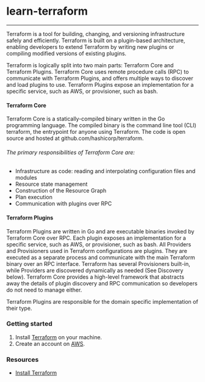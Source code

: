 # learn-terraform
---

Terraform is a tool for building, changing, and versioning infrastructure safely and efficiently. Terraform is built on a plugin-based architecture, enabling developers to extend Terraform by writing new plugins or compiling modified versions of existing plugins.

Terraform is logically split into two main parts: Terraform Core and Terraform Plugins. Terraform Core uses remote procedure calls (RPC) to communicate with Terraform Plugins, and offers multiple ways to discover and load plugins to use. Terraform Plugins expose an implementation for a specific service, such as AWS, or provisioner, such as bash.


#### Terraform Core 
Terraform Core is a statically-compiled binary written in the Go programming language. The compiled binary is the command line tool (CLI) terraform, the entrypoint for anyone using Terraform. The code is open source and hosted at github.com/hashicorp/terraform.

###### The primary responsibilities of Terraform Core are:
* Infrastructure as code: reading and interpolating configuration files and modules
* Resource state management
* Construction of the Resource Graph
* Plan execution
* Communication with plugins over RPC

#### Terraform Plugins 
Terraform Plugins are written in Go and are executable binaries invoked by Terraform Core over RPC. Each plugin exposes an implementation for a specific service, such as AWS, or provisioner, such as bash. All Providers and Provisioners used in Terraform configurations are plugins. They are executed as a separate process and communicate with the main Terraform binary over an RPC interface. Terraform has several Provisioners built-in, while Providers are discovered dynamically as needed (See Discovery below). Terraform Core provides a high-level framework that abstracts away the details of plugin discovery and RPC communication so developers do not need to manage either.

Terraform Plugins are responsible for the domain specific implementation of their type.


### Getting started
1. Install [Terraform](https://learn.hashicorp.com/terraform/getting-started/install.html) on your machine.
2. Create an account on [AWS](https://portal.aws.amazon.com/billing/signup?nc2=h_ct&src=header_signup&redirect_url=https%3A%2F%2Faws.amazon.com%2Fregistration-confirmation#/start).



### Resources
* [Install Terraform](https://learn.hashicorp.com/terraform/getting-started/install.html)


